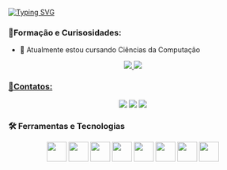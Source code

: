 [![Typing SVG](https://readme-typing-svg.herokuapp.com/?color=5f22e3&size=35&center=true&vCenter=true&width=1000&lines=Fala+Dev,+Aureliano+aqui!+:%29)](https://git.io/typing-svg)

### 🧠Formação e Curisosidades:
- 🔭 Atualmente estou cursando Ciências da Computação

<div align="center">
  <a href="https://github.com/Aureli-O">
<img   src="https://github-readme-stats.vercel.app/api?username=Aureli-O&show_icons=true&theme=dracula&include_all_commits=true&count_public=true"/>
<img   src="https://github-readme-stats.vercel.app/api/top-langs/?username=Aureli-O&layout=compact&langs_count=7&theme=dracula"/>
</div>

### 💬Contatos:
<div align="center">
  <a href="https://discord.com/channels/@me" target="_blank"><img src="https://img.shields.io/badge/Discord-7289DA?style=for-the-badge&logo=discord&logoColor=white" target="_blank"></a> 
  <a href = "mailto:aurelianoclaudio29@gmail.com
"><img src="https://img.shields.io/badge/-Gmail-%23333?style=for-the-badge&logo=gmail&logoColor=white" target="_blank"></a>
  <a href="https://www.linkedin.com/in/aureliano-claudio/" target="_blank"><img src="https://img.shields.io/badge/-LinkedIn-%230077B5?style=for-the-badge&logo=linkedin&logoColor=white" target="_blank"></a> 
</div>

### 🛠 Ferramentas e Tecnologias
<div align="center" style="display: inline_block">
  <img src="https://cdn.jsdelivr.net/gh/devicons/devicon/icons/git/git-original.svg" width="40" height="40"/>
  <img src="https://cdn.jsdelivr.net/gh/devicons/devicon/icons/visualstudio/visualstudio-plain.svg" width="40" height="40"/>
  <img src="https://cdn.jsdelivr.net/gh/devicons/devicon/icons/figma/figma-original.svg" width="40" height="40"/>
  <img src="https://cdn.jsdelivr.net/gh/devicons/devicon/icons/javascript/javascript-original.svg" width="40" height="40" />
  <img src="https://cdn.jsdelivr.net/gh/devicons/devicon/icons/html5/html5-original.svg" width="40" height="40"/>
  <img src="https://cdn.jsdelivr.net/gh/devicons/devicon/icons/css3/css3-original.svg" width="40" height="40"/>
  <img src="https://cdn.jsdelivr.net/gh/devicons/devicon/icons/flutter/flutter-original.svg" width="40" height="40"/>
  <img src="https://cdn.jsdelivr.net/gh/devicons/devicon/icons/dart/dart-original.svg" width="40" height="40"/>
</div>
